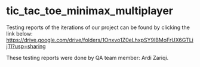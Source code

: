 # tic_tac_toe_minimax_multiplayer

Testing reports of the iterations of our project can be found by clicking the link below:
https://drive.google.com/drive/folders/1Onxvo1Z0eLhxpSY9lBMoFrUX6GTLijTl?usp=sharing

These testing reports were done by QA team member: Ardi Zariqi.
